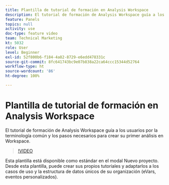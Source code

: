```yaml
---
title: Plantilla de tutorial de formación en Analysis Workspace
description: El tutorial de formación de Analysis Workspace guía a los usuarios por la terminología común y los pasos necesarios para crear su primer análisis en Workspace.
feature: Panels
topics: null
activity: use
doc-type: feature video
team: Technical Marketing
kt: 5032
role: User
level: Beginner
exl-id: 52f800b6-f184-4a82-8729-e6edd478331c
source-git-commit: 8fc641743bc9e07b838a22ca64ccc15344d52764
workflow-type: ht
source-wordcount: '86'
ht-degree: 100%

---
```


# Plantilla de tutorial de formación en Analysis Workspace

El tutorial de formación de Analysis Workspace guía a los usuarios por la terminología común y los pasos necesarios para crear su primer análisis en Workspace.

>[!VIDEO](https://video.tv.adobe.com/v/33773/?quality=12&learn=on)

Esta plantilla está disponible como estándar en el modal Nuevo proyecto. Desde esta plantilla, puede crear sus propios tutoriales y adaptarlos a los casos de uso y la estructura de datos únicos de su organización (eVars, eventos personalizados).
